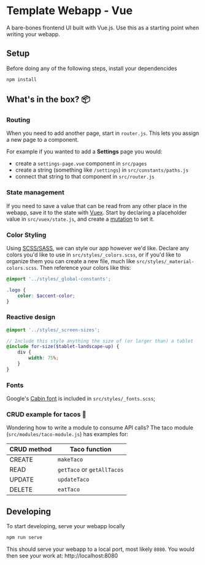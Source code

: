 # Template Webapp - Vue

A bare-bones frontend UI built with Vue.js. Use this as a starting point when writing your webapp.

## Setup

Before doing any of the following steps, install your dependencides

```bash
npm install
```

## What's in the box? 📦

### Routing

When you need to add another page, start in `router.js`. This lets you assign a new page to a component.

For example if you wanted to add a **Settings** page you would:

-   create a `settings-page.vue` component in `src/pages`
-   create a string (something like `/settings`) in `src/constants/paths.js`
-   connect that string to that component in `src/router.js`

### State management

If you need to save a value that can be read from any other place in the webapp, save it to the state with [Vuex](https://vuex.vuejs.org/). Start by declaring a placeholder value in `src/vuex/state.js`, and create a [mutation](https://vuex.vuejs.org/guide/mutations.html) to set it.

### Color Styling

Using [SCSS/SASS](https://sass-lang.com/), we can style our app however we'd like. Declare any colors you'd like to use in `src/styles/_colors.scss`, or if you'd like to organize them you can create a new file, much like `src/styles/_material-colors.scss`. Then reference your colors like this:

```scss
@import '../styles/_global-constants';

.logo {
	color: $accent-color;
}
```

### Reactive design

```scss
@import '../styles/_screen-sizes';

// Include this style anything the size of (or larger than) a tablet
@include for-size($tablet-landscape-up) {
	div {
		width: 75%;
	}
}
```

### Fonts

Google's [Cabin font](https://fonts.google.com/specimen/Cabin) is included in `src/styles/_fonts.scss`;

### CRUD example for tacos 🌮

Wondering how to write a module to consume API calls? The taco module (`src/modules/taco-module.js`) has examples for:

| CRUD method | Taco function              |
| ----------- | -------------------------- |
| CREATE      | `makeTaco`                 |
| READ        | `getTaco` or `getAllTacos` |
| UPDATE      | `updateTaco`               |
| DELETE      | `eatTaco`                  |

## Developing

To start developing, serve your webapp locally

```bash
npm run serve
```

This should serve your webapp to a local port, most likely `8080`. You would then see your work at: http://localhost:8080
